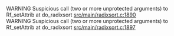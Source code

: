 WARNING Suspicious call (two or more unprotected arguments) to Rf_setAttrib at do_radixsort [src/main/radixsort.c:1890](https://github.com/wch/r-source/blob/8e305d094c69d21c9c2ca148f6cbc4fcc2f3c660/src/main/radixsort.c/#L1890)  
WARNING Suspicious call (two or more unprotected arguments) to Rf_setAttrib at do_radixsort [src/main/radixsort.c:1897](https://github.com/wch/r-source/blob/8e305d094c69d21c9c2ca148f6cbc4fcc2f3c660/src/main/radixsort.c/#L1897)  
